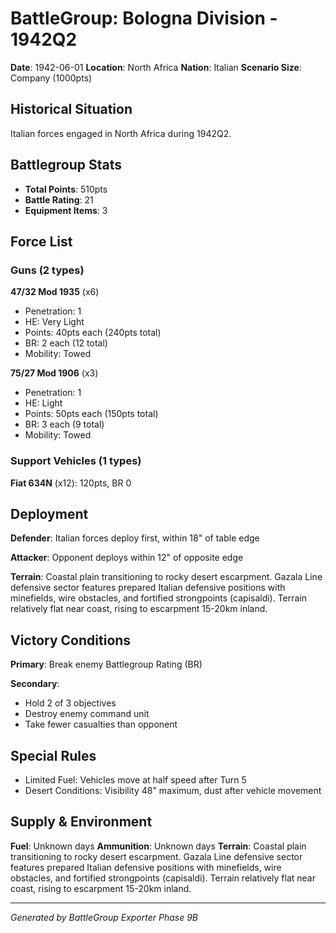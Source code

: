 # BattleGroup: Bologna Division - 1942Q2

**Date**: 1942-06-01
**Location**: North Africa
**Nation**: Italian
**Scenario Size**: Company (1000pts)

## Historical Situation

Italian forces engaged in North Africa during 1942Q2.

## Battlegroup Stats

- **Total Points**: 510pts
- **Battle Rating**: 21
- **Equipment Items**: 3

## Force List

### Guns (2 types)

**47/32 Mod 1935** (x6)
- Penetration: 1
- HE: Very Light
- Points: 40pts each (240pts total)
- BR: 2 each (12 total)
- Mobility: Towed

**75/27 Mod 1906** (x3)
- Penetration: 1
- HE: Light
- Points: 50pts each (150pts total)
- BR: 3 each (9 total)
- Mobility: Towed

### Support Vehicles (1 types)

**Fiat 634N** (x12): 120pts, BR 0

## Deployment

**Defender**: Italian forces deploy first, within 18" of table edge

**Attacker**: Opponent deploys within 12" of opposite edge

**Terrain**: Coastal plain transitioning to rocky desert escarpment. Gazala Line defensive sector features prepared Italian defensive positions with minefields, wire obstacles, and fortified strongpoints (capisaldi). Terrain relatively flat near coast, rising to escarpment 15-20km inland.

## Victory Conditions

**Primary**: Break enemy Battlegroup Rating (BR)

**Secondary**:
- Hold 2 of 3 objectives
- Destroy enemy command unit
- Take fewer casualties than opponent

## Special Rules

- Limited Fuel: Vehicles move at half speed after Turn 5
- Desert Conditions: Visibility 48" maximum, dust after vehicle movement

## Supply & Environment

**Fuel**: Unknown days
**Ammunition**: Unknown days
**Terrain**: Coastal plain transitioning to rocky desert escarpment. Gazala Line defensive sector features prepared Italian defensive positions with minefields, wire obstacles, and fortified strongpoints (capisaldi). Terrain relatively flat near coast, rising to escarpment 15-20km inland.

---

*Generated by BattleGroup Exporter Phase 9B*
